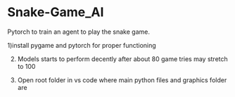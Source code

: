 # Snake-Game_AI
Pytorch to train an agent to play the snake game. 

1)install pygame and pytorch for proper functioning

2) Models starts to perform decently after about 80 game tries may stretch to 100

3) Open root folder in vs code where main python files and graphics folder are
